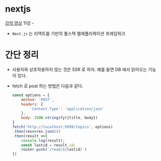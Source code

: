# nextjs
[강의 영상](https://www.youtube.com/watch?v=nHCBiiTYma4&list=PLuHgQVnccGMCwxXsQuEoG-JJ7RlwtNdwJ&index=122) 11강 -

* `Next.js` 는 리액트를 기반의 풀스택 웹애플리케이션 프레임워크

# 간단 정리

* 사용자와 상호작용하지 않는 것은 SSR 로 하자. 예를 들면 DB 에서 읽어오는 기능이 있다.

* fetch 로 post 하는 방법은 다음과 같다.

    ```js
    const options = {
        method: 'POST',
        headers: {
            'Content-Type': 'application/json'
        },
        body: JSON.stringify({title, body})
    }
    fetch('http://localhost:9999/topics', options)
    .then(res=>res.json())
    .then(result =>{
        console.log(result);
        const lastid = result.id;
        router.push(`/read/${lastid}`)
    })
    ```
